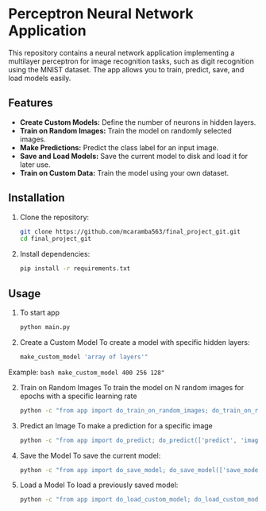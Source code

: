# Perceptron Neural Network Application

This repository contains a neural network application implementing a multilayer perceptron for image recognition tasks, such as digit recognition using the MNIST dataset. The app allows you to train, predict, save, and load models easily.

## Features

- **Create Custom Models:** Define the number of neurons in hidden layers.
- **Train on Random Images:** Train the model on randomly selected images.
- **Make Predictions:** Predict the class label for an input image.
- **Save and Load Models:** Save the current model to disk and load it for later use.
- **Train on Custom Data:** Train the model using your own dataset.

## Installation

1. Clone the repository:
   ```bash
   git clone https://github.com/mcaramba563/final_project_git.git
   cd final_project_git
   ```

2. Install dependencies:
    ```bash
    pip install -r requirements.txt
    ```

## Usage
1. To start app
   ```bash
   python main.py
   ```
3. Create a Custom Model
To create a model with specific hidden layers:
    ```bash
    make_custom_model 'array of layers'"
    ```
Example:
    ```bash
    make_custom_model 400 256 128"
    ```

2. Train on Random Images
To train the model on N random images for epochs with a specific learning rate
    ```bash
    python -c "from app import do_train_on_random_images; do_train_on_random_images(['train_on_random_images', '20000', '2', '0.01'])"
    ```

3. Predict an Image
To make a prediction for a specific image
    ```bash
    python -c "from app import do_predict; do_predict(['predict', 'images/mnist_png/test/0/10.png'])"
    ```

4. Save the Model
To save the current model:
    ```bash
    python -c "from app import do_save_model; do_save_model(['save_model', 'models/my_model.npy'])"
    ```

5. Load a Model
To load a previously saved model:
    ```bash
    python -c "from app import do_load_custom_model; do_load_custom_model(['load_custom_model', 'models/my_model.npy'])"
    ```
